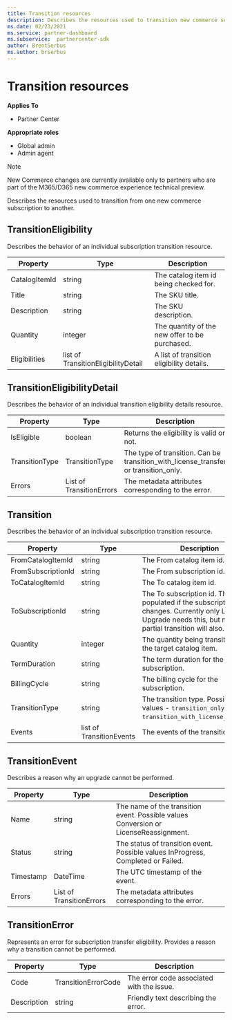 ```yaml
---
title: Transition resources
description: Describes the resources used to transition new commerce subscriptions.
ms.date: 02/23/2021
ms.service: partner-dashboard
ms.subservice:  partnercenter-sdk
author: BrentSerbus
ms.author: brserbus
---
```


# Transition resources

**Applies To**

- Partner Center

**Appropriate roles**

- Global admin
- Admin agent

> [!Note] 
> New Commerce changes are currently available only to partners who are part of the M365/D365 new commerce experience technical preview.

Describes the resources used to transition from one new commerce subscription to another.

## TransitionEligibility

Describes the behavior of an individual subscription transition resource.

| Property          | Type                    | Description                                                                                  |
|-------------------|-------------------------|----------------------------------------------------------------------------------------------|
| CatalogItemId | string                  | The catalog item id being checked for. |
| Title  | string                  | The SKU title. |
| Description | string                  | The SKU description. |
| Quantity | integer                 | The quantity of the new offer to be purchased. |
| Eligibilities | list of TransitionEligibilityDetail | A list of transition eligibility details. | 

## TransitionEligibilityDetail

Describes the behavior of an individual transition eligibility details resource.

| Property          | Type                    | Description                                                                                  |
|-------------------|-------------------------|----------------------------------------------------------------------------------------------|
| IsEligible | boolean | Returns the eligibility is valid or not. |
| TransitionType | TransitionType | The type of transition. Can be transition_with_license_transfer or transition_only. |
| Errors | List of TransitionErrors | The metadata attributes corresponding to the error. |

## Transition

Describes the behavior of an individual subscription transition resource.

| Property          | Type                    | Description                                                                                  |
|-------------------|-------------------------|----------------------------------------------------------------------------------------------|
| FromCatalogItemId | string                  | The From catalog item id. |
| FromSubscriptionId | string                 | The From subscription id. |
| ToCatalogItemId   | string                  | The To catalog item id. |
| ToSubscriptionId  | string                  | The To subscription id. This is only populated if the subscription changes. Currently only Legacy Upgrade needs this, but modern partial transition will also. |
| Quantity          | integer                 | The quantity being transitioned to the target catalog item. |
| TermDuration          | string                 | The term duration for the subscription. |
| BillingCycle          | string                 | The billing cycle for the subscription. |
| TransitionType    | string 		      | The transition type. Possible values - `transition_only`, `transition_with_license_transfer`.   |
| Events            | list of TransitionEvents | The events of the transition. |

## TransitionEvent

Describes a reason why an upgrade cannot be performed.

| Property          | Type               | Description                                                                                                                                                                                                                                                                                                                                                                                     |
|-------------------|--------------------|------------------------------------------------------------------------------|
| Name | string | The name of the transition event. Possible values Conversion or LicenseReassignment. |
| Status | string  | The status of transition event. Possible values InProgress, Completed or Failed.  |
| Timestamp | DateTime | The UTC timestamp of the event. |
| Errors | List of TransitionErrors | The metadata attributes corresponding to the error. |

## TransitionError

Represents an error for subscription transfer eligibility. Provides a reason why a transition cannot be performed.

| Property          | Type               | Description                                                                                                                                                                                                                                                                                                                                                                                     |
|-------------------|--------------------|--------------------------------------------------------------|
| Code | TransitionErrorCode | The error code associated with the issue. |
| Description | string  | Friendly text describing the error. |

